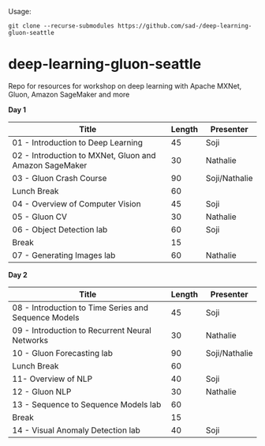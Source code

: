 Usage:

`git clone --recurse-submodules https://github.com/sad-/deep-learning-gluon-seattle`


# deep-learning-gluon-seattle

Repo for resources for workshop on deep learning with Apache MXNet, Gluon, Amazon SageMaker and more


**Day 1**

| Title                                             | Length | Presenter |
|---------------------------------------------------|--------|-----------|
| 01 - Introduction to Deep Learning | 45 | Soji |
| 02 - Introduction to MXNet, Gluon and Amazon SageMaker | 30 | Nathalie |
| 03  - Gluon Crash Course | 90 | Soji/Nathalie |
| Lunch Break | 60 |  |
| 04 - Overview of Computer Vision | 45 | Soji |
| 05 - Gluon CV | 30 | Nathalie |
| 06 - Object Detection lab                              | 60 | Soji |
| Break | 15 |  |
| 07 - Generating Images lab | 60 | Nathalie |

**Day 2**

| Title                                             | Length | Presenter |
|---------------------------------------------------|--------|-----------|
| 08 - Introduction to Time Series and Sequence Models | 45     | Soji      |
| 09 - Introduction to Recurrent Neural Networks | 30     | Nathalie |
| 10 - Gluon Forecasting lab | 90 | Soji/Nathalie |
| Lunch Break | 60    |      |
| 11- Overview of NLP                                  | 40     | Soji      |
| 12 - Gluon NLP            | 30 | Nathalie |
| 13 - Sequence to Sequence Models lab | 60    |           |
| Break          | 15    |      |
| 14 - Visual Anomaly Detection lab | 40     | Soji      |

